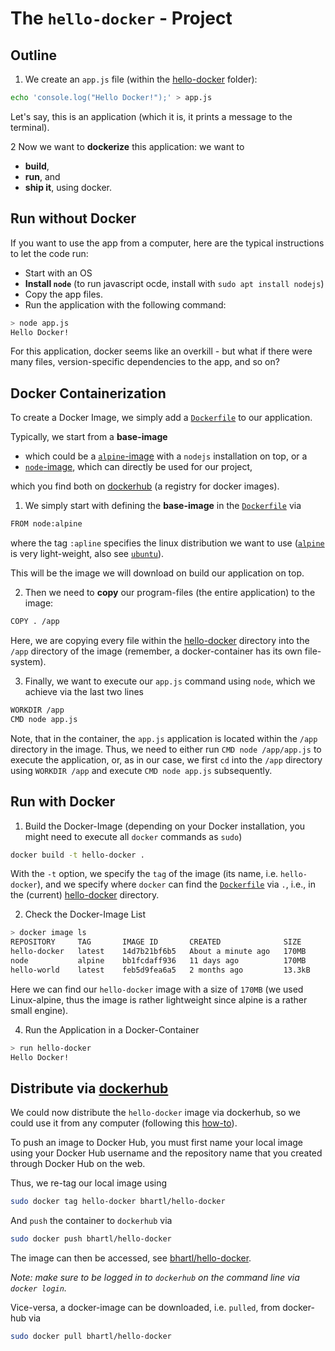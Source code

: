# The `hello-docker`  - Project

## Outline
1. We create an `app.js` file (within the [hello-docker](.) folder):
```bash
echo 'console.log("Hello Docker!");' > app.js
```

Let's say, this is an application (which it is, it prints a message to the terminal).

2 Now we want to **dockerize** this application: we want to 
  - **build**,
  - **run**, and
  - **ship it**, using docker.

## Run without Docker
If you want to use the app from a computer, here are the typical instructions to let the code run:
- Start with an OS
- **Install `node`** (to run javascript ocde, install with `sudo apt install nodejs`)
- Copy the app files.
- Run the application with the following command:
```bash
> node app.js
Hello Docker!
```

For this application, docker seems like an overkill - but what if there were many files, version-specific dependencies to the app, and so on?

## Docker Containerization
To create a Docker Image, we simply add a [`Dockerfile`](./Dockerfile) to our application.

Typically, we start from a **base-image**
- which could be a [`alpine`-image](https://hub.docker.com/_/alpine) with a `nodejs` installation on top, or a 
- [`node`-image](https://hub.docker.com/_/node), which can directly be used for our project,

which you find both on [dockerhub](https://hub.docker.com/) (a registry for docker images).

1. We simply start with defining the **base-image** in the [`Dockerfile`](./Dockerfile) via
```bash
FROM node:alpine
```
where the tag `:apline` specifies the linux distribution we want to use ([`alpine`](https://hub.docker.om/_/alpine) is very light-weight, also see [`ubuntu`](https://hub.docker.om/_/ubuntu)). 

This will be the image we will download on build our application on top.

2. Then we need to **copy** our program-files (the entire application) to the image:
```bash
COPY . /app
```
Here, we are copying every file within the [hello-docker](.) directory into the `/app` directory of the image (remember, a docker-container has its own file-system).

3. Finally, we want to execute our `app.js` command using `node`, which we achieve via the last two lines
```bash
WORKDIR /app
CMD node app.js
```


Note, that in the container, the `app.js` application is located within the `/app` directory in the image. Thus, we need to either run `CMD node /app/app.js` to execute the application, or, as in our case, we first `cd` into the `/app` directory using `WORKDIR /app` and execute `CMD node app.js` subsequently.

## Run with Docker
1. Build the Docker-Image (depending on your Docker installation, you might need to execute all `docker` commands as `sudo`)
```bash
docker build -t hello-docker .
```
With the `-t` option, we specify the `tag` of the image (its name, i.e. `hello-docker`), 
and we specify where `docker` can find the [`Dockerfile`](./Dockerfile) via `.`, i.e., in the (current) [hello-docker](.) directory.

2. Check the Docker-Image List
```bash
> docker image ls
REPOSITORY     TAG       IMAGE ID       CREATED              SIZE
hello-docker   latest    14d7b21bf6b5   About a minute ago   170MB
node           alpine    bb1fcdaff936   11 days ago          170MB
hello-world    latest    feb5d9fea6a5   2 months ago         13.3kB
```
Here we can find our `hello-docker` image with a size of `170MB` (we used Linux-alpine, thus the image is rather lightweight since alpine is a rather small engine). 

4. Run the Application in a Docker-Container
```bash
> run hello-docker
Hello Docker!
```

## Distribute via [dockerhub](https://hub.docker.om/_/ubuntu)
We could now distribute the `hello-docker` image via dockerhub, so we could use it from any computer (following this [how-to](https://docs.docker.com/docker-hub/repos/)).

To push an image to Docker Hub, you must first name your local image using your Docker Hub username and the repository name that you created through Docker Hub on the web.

Thus, we re-tag our local image using
```bash
sudo docker tag hello-docker bhartl/hello-docker
```

And `push` the container to `dockerhub` via
```bash
sudo docker push bhartl/hello-docker
```

The image can then be accessed, see [bhartl/hello-docker](https://hub.docker.com/repository/docker/bhartl/hello-docker).

*Note: make sure to be logged in to `dockerhub` on the command line via `docker login`.*

Vice-versa, a docker-image can be downloaded, i.e. `pulled`, from docker-hub via 
```bash
sudo docker pull bhartl/hello-docker
```
